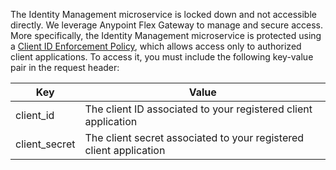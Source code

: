 The Identity Management microservice is locked down and not accessible directly. We leverage Anypoint Flex Gateway to manage and secure access. More specifically, the Identity Management microservice is protected using a [Client ID Enforcement Policy](https://docs.mulesoft.com/gateway/latest/policies-included-client-id-enforcement), which allows access only to authorized client applications. To access it, you must include the following key-value pair in the request header:

| Key | Value |
| ------ | ------ |
| client_id | The client ID associated to your registered client application |
| client_secret | The client secret associated to your registered client application |

